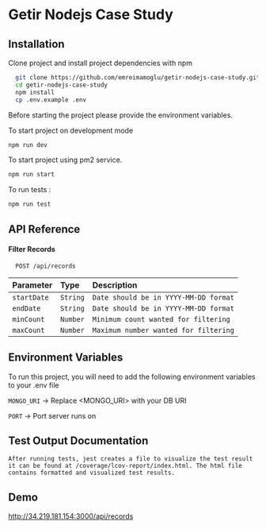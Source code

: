 
# Getir Nodejs Case Study




## Installation

Clone project and install project dependencies with npm

```bash
  git clone https://github.com/emreimamoglu/getir-nodejs-case-study.git
  cd getir-nodejs-case-study
  npm install
  cp .env.example .env
```
Before starting the project please provide the environment variables.

To start project on development mode

```bash
npm run dev
```

To start project using pm2 service.

```bash
npm run start

```
To run tests :

```bash
npm run test
```
## API Reference

#### Filter Records

```http
  POST /api/records
```

| Parameter | Type     | Description                |
| :-------- | :------- | :------------------------- |
| `startDate` | `String` | `Date should be in YYYY-MM-DD format` |
  `endDate` | `String`|`Date should be in YYYY-MM-DD format`
  `minCount`|`Number`| `Minimum count wanted for filtering`
  `maxCount`|`Number`| `Maximum number wanted for filtering`


## Environment Variables

To run this project, you will need to add the following environment variables to your .env file

`MONGO_URI` -> Replace <MONGO_URI> with your DB URI

`PORT` -> Port server runs on


## Test Output Documentation

```After running tests, jest creates a file to visualize the test result it can be found at /coverage/lcov-report/index.html. The html file contains formatted and visualized test results.```


## Demo

http://34.219.181.154:3000/api/records
